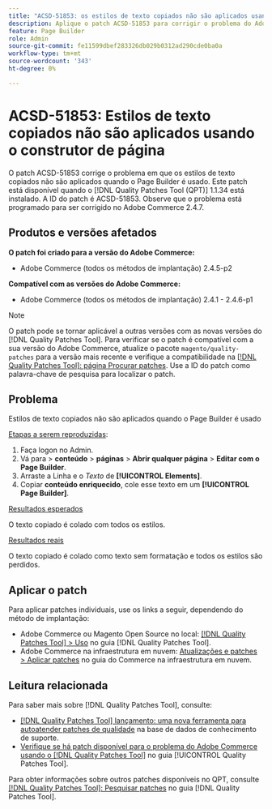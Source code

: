 ```yaml
---
title: "ACSD-51853: os estilos de texto copiados não são aplicados usando o construtor de páginas"
description: Aplique o patch ACSD-51853 para corrigir o problema do Adobe Commerce em que os estilos de texto copiados não são aplicados quando o Page Builder é usado.
feature: Page Builder
role: Admin
source-git-commit: fe11599dbef283326db029b0312ad290cde0ba0a
workflow-type: tm+mt
source-wordcount: '343'
ht-degree: 0%

---
```


# ACSD-51853: Estilos de texto copiados não são aplicados usando o construtor de página

O patch ACSD-51853 corrige o problema em que os estilos de texto copiados não são aplicados quando o Page Builder é usado. Este patch está disponível quando o [!DNL Quality Patches Tool (QPT)] 1.1.34 está instalado. A ID do patch é ACSD-51853. Observe que o problema está programado para ser corrigido no Adobe Commerce 2.4.7.

## Produtos e versões afetados

**O patch foi criado para a versão do Adobe Commerce:**

* Adobe Commerce (todos os métodos de implantação) 2.4.5-p2

**Compatível com as versões do Adobe Commerce:**

* Adobe Commerce (todos os métodos de implantação) 2.4.1 - 2.4.6-p1

>[!NOTE]
>
>O patch pode se tornar aplicável a outras versões com as novas versões do [!DNL Quality Patches Tool]. Para verificar se o patch é compatível com a sua versão do Adobe Commerce, atualize o pacote `magento/quality-patches` para a versão mais recente e verifique a compatibilidade na [[!DNL Quality Patches Tool]: página Procurar patches](https://experienceleague.adobe.com/tools/commerce-quality-patches/index.html). Use a ID do patch como palavra-chave de pesquisa para localizar o patch.

## Problema

Estilos de texto copiados não são aplicados quando o Page Builder é usado

<u>Etapas a serem reproduzidas</u>:

1. Faça logon no Admin.
1. Vá para > **conteúdo** > **páginas** > **Abrir qualquer página** > **Editar com o Page Builder**.
1. Arraste a Linha e o *Texto* de **[!UICONTROL Elements]**.
1. Copiar **conteúdo enriquecido**, cole esse texto em um **[!UICONTROL Page Builder]**.

<u>Resultados esperados</u>

O texto copiado é colado com todos os estilos.

<u>Resultados reais</u>

O texto copiado é colado como texto sem formatação e todos os estilos são perdidos.

## Aplicar o patch

Para aplicar patches individuais, use os links a seguir, dependendo do método de implantação:

* Adobe Commerce ou Magento Open Source no local: [[!DNL Quality Patches Tool] > Uso](/help/tools/quality-patches-tool/usage.md) no guia [!DNL Quality Patches Tool].
* Adobe Commerce na infraestrutura em nuvem: [Atualizações e patches > Aplicar patches](https://experienceleague.adobe.com/docs/commerce-cloud-service/user-guide/develop/upgrade/apply-patches.html) no guia do Commerce na infraestrutura em nuvem.

## Leitura relacionada

Para saber mais sobre [!DNL Quality Patches Tool], consulte:

* [[!DNL Quality Patches Tool] lançamento: uma nova ferramenta para autoatender patches de qualidade](https://experienceleague.adobe.com/en/docs/commerce-knowledge-base/kb/announcements/commerce-announcements/magento-quality-patches-released-new-tool-to-self-serve-quality-patches) na base de dados de conhecimento de suporte.
* [Verifique se há patch disponível para o problema do Adobe Commerce usando o  [!DNL Quality Patches Tool]](/help/tools/quality-patches-tool/patches-available-in-qpt/check-patch-for-magento-issue-with-magento-quality-patches.md) no guia [!UICONTROL Quality Patches Tool].


Para obter informações sobre outros patches disponíveis no QPT, consulte [[!DNL Quality Patches Tool]: Pesquisar patches](https://experienceleague.adobe.com/tools/commerce-quality-patches/index.html) no guia [!DNL Quality Patches Tool].
